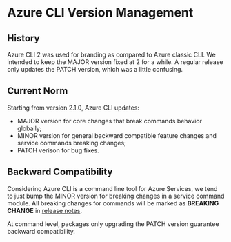 Azure CLI Version Management
============================

## History
Azure CLI 2 was used for branding as compared to Azure classic CLI. We intended to keep the MAJOR version fixed at 2 for a while. A regular release only updates the PATCH version, which was a little confusing.

## Current Norm
Starting from version 2.1.0, Azure CLI updates:  
* MAJOR version for core changes that break commands behavior globally;  
* MINOR version for general backward compatible feature changes and service commands breaking changes;  
* PATCH verison for bug fixes.

## Backward Compatibility
Considering Azure CLI is a command line tool for Azure Services, we tend to just bump the MINOR version for breaking changes in a service command module. All breaking changes for commands will be marked as **BREAKING CHANGE** in [release notes](https://docs.microsoft.com/cli/azure/release-notes-azure-cli?view=azure-cli-latest).

At command level, packages only upgrading the PATCH version guarantee backward compatibility.
